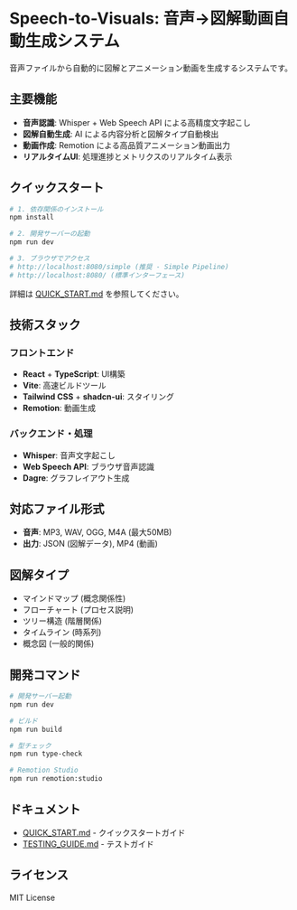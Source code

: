# Speech-to-Visuals: 音声→図解動画自動生成システム

音声ファイルから自動的に図解とアニメーション動画を生成するシステムです。

## 主要機能

- **音声認識**: Whisper + Web Speech API による高精度文字起こし
- **図解自動生成**: AI による内容分析と図解タイプ自動検出
- **動画作成**: Remotion による高品質アニメーション動画出力
- **リアルタイムUI**: 処理進捗とメトリクスのリアルタイム表示

## クイックスタート

```sh
# 1. 依存関係のインストール
npm install

# 2. 開発サーバーの起動
npm run dev

# 3. ブラウザでアクセス
# http://localhost:8080/simple (推奨 - Simple Pipeline)
# http://localhost:8080/ (標準インターフェース)
```

詳細は [QUICK_START.md](QUICK_START.md) を参照してください。

## 技術スタック

### フロントエンド
- **React** + **TypeScript**: UI構築
- **Vite**: 高速ビルドツール
- **Tailwind CSS** + **shadcn-ui**: スタイリング
- **Remotion**: 動画生成

### バックエンド・処理
- **Whisper**: 音声文字起こし
- **Web Speech API**: ブラウザ音声認識
- **Dagre**: グラフレイアウト生成

## 対応ファイル形式

- **音声**: MP3, WAV, OGG, M4A (最大50MB)
- **出力**: JSON (図解データ), MP4 (動画)

## 図解タイプ

- マインドマップ (概念関係性)
- フローチャート (プロセス説明)
- ツリー構造 (階層関係)
- タイムライン (時系列)
- 概念図 (一般的関係)

## 開発コマンド

```sh
# 開発サーバー起動
npm run dev

# ビルド
npm run build

# 型チェック
npm run type-check

# Remotion Studio
npm run remotion:studio
```

## ドキュメント

- [QUICK_START.md](QUICK_START.md) - クイックスタートガイド
- [TESTING_GUIDE.md](TESTING_GUIDE.md) - テストガイド

## ライセンス

MIT License
